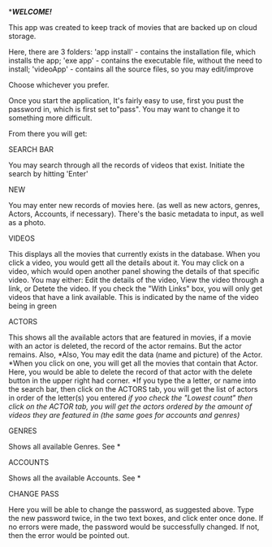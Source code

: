 **************************WELCOME!*************************

This app was created to keep track of movies that are backed up on cloud storage.

Here, there are 3 folders: 
'app install' - contains the installation file, which installs the app;
'exe app' - contains the executable file, without the need to install;
'videoApp' - contains all the source files, so you may edit/improve

Choose whichever you prefer.

Once you start the application, It's fairly easy to use, first you pust the password in, which is first set to"pass". 
You may want to change it to something more difficult.

From there you will get:

SEARCH BAR

You may search through all the records of videos that exist. Initiate the search by
hitting 'Enter'

NEW

You may enter new records of movies here. (as well as new actors, genres, Actors, Accounts, 
if necessary). There's the basic metadata to input, as well as a photo.

VIDEOS

This displays all the movies that currently exists in the database. When you click
a video, you would gett all the details about it.
You may click on a video, which would open another panel showing the details of
that specific video. You may either: 
Edit the details of the video, 
View the video through a link, 
or Detete the video.
If you check the "With Links" box, you will only get videos that have a link available.
This is indicated by the name of the video being in green

ACTORS

This shows all the available actors that are featured in movies, if a movie with an 
actor is deleted, the record of the actor remains. But the actor remains. Also, 
*Also, You may edit the data (name and picture) of the Actor.
*When you click on one, you will get all the movies that contain that Actor. Here, 
you would be able to delete the record of that actor with the delete button in the 
upper right had corner.
*If you type the a letter, or name into the search bar, then click on the ACTORS tab,
you will get the list of actors in order of the letter(s) you entered
*if yoo check the "Lowest count" then click on the ACTOR tab, you will get the actors
ordered by the amount of videos they are featured in
(the same goes for accounts and genres)*

GENRES

Shows all available Genres. See *

ACCOUNTS

Shows all the available Accounts. See *

CHANGE PASS

Here you will be able to change the password, as suggested above. 
Type the new password twice, in the two text boxes, and click enter once done. 
If no errors were made, the password would be successfully changed.
If not, then the error would be pointed out.


